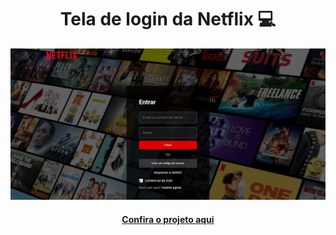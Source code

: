 <h1 align="center">Tela de login da Netflix 💻</h1>

<img src="tela de login - netflix/img/projetofinal.png" alt="Imagem do projeto finalizado">


<h4 align="center"><a href="https://tela-de-login-net.netlify.app/" target="_blank">Confira o projeto aqui</a></h4>
